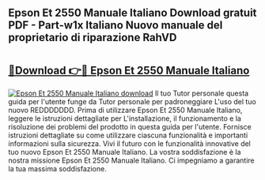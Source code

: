 ## Epson Et 2550 Manuale Italiano Download gratuit PDF - Part-w1x Italiano Nuovo manuale del proprietario di riparazione RahVD

# <h2><a href="http://df9utk.blite.top/?on=Epson+Et+2550+Manuale+Italiano">🔗Download 👉🔴 Epson Et 2550 Manuale Italiano</a></h2>

[![Epson Et 2550 Manuale Italiano download](https://i.imgur.com/lujVjoI.png)](http://df9utk.blite.top/?on=Epson+Et+2550+Manuale+Italiano)
Il tuo Tutor personale questa guida per l'utente funge da Tutor personale per padroneggiare L'uso del tuo nuovo REDDDDDDD. Prima di utilizzare Epson Et 2550 Manuale Italiano, leggere le istruzioni dettagliate per L'installazione, il funzionamento e la risoluzione dei problemi del prodotto in questa guida per l'utente. Fornisce istruzioni dettagliate su come utilizzare ciascuna funzionalità e importanti informazioni sulla sicurezza. Vivi il futuro con le funzionalità innovative del tuo nuovo Epson Et 2550 Manuale Italiano. La vostra soddisfazione è la nostra missione Epson Et 2550 Manuale Italiano. Ci impegniamo a garantire la tua massima soddisfazione.
